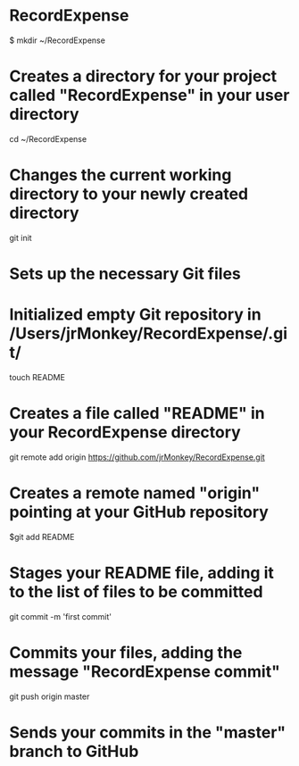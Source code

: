 RecordExpense
=============
$ mkdir ~/RecordExpense
# Creates a directory for your project called "RecordExpense" in your user directory

cd ~/RecordExpense
# Changes the current working directory to your newly created directory

git init
# Sets up the necessary Git files
# Initialized empty Git repository in /Users/jrMonkey/RecordExpense/.git/

touch README
# Creates a file called "README" in your RecordExpense directory


git remote add origin https://github.com/jrMonkey/RecordExpense.git
# Creates a remote named "origin" pointing at your GitHub repository

$git add README
# Stages your README file, adding it to the list of files to be committed

git commit -m 'first commit'
# Commits your files, adding the message "RecordExpense commit"

git push origin master
# Sends your commits in the "master" branch to GitHub
